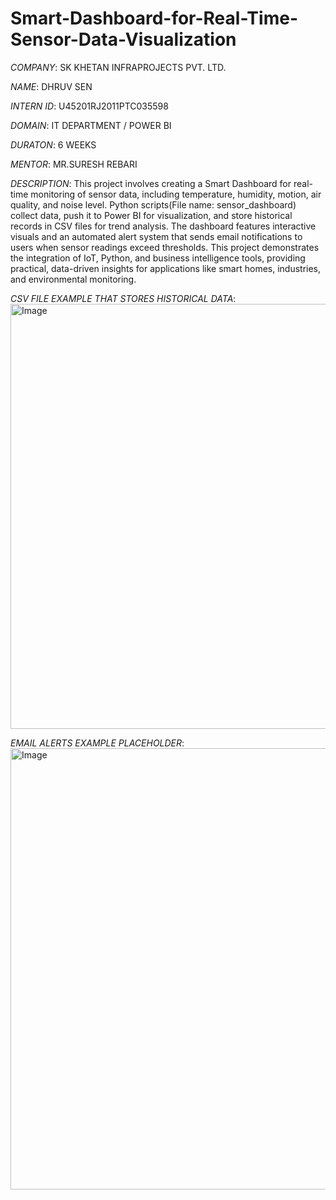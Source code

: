 # Smart-Dashboard-for-Real-Time-Sensor-Data-Visualization
*COMPANY*: SK KHETAN INFRAPROJECTS PVT. LTD.

*NAME*: DHRUV SEN

*INTERN ID*: U45201RJ2011PTC035598

*DOMAIN*: IT DEPARTMENT / POWER BI 

*DURATON*: 6 WEEKS

*MENTOR*: MR.SURESH REBARI

*DESCRIPTION*: This project involves creating a Smart Dashboard for real-time monitoring of sensor data, including temperature, humidity, motion, air quality, and noise level. Python scripts(File name: sensor_dashboard) collect data, push it to Power BI for visualization, and store historical records in CSV files for trend analysis. The dashboard features interactive visuals and an automated alert system that sends email notifications to users when sensor readings exceed thresholds. This project demonstrates the integration of IoT, Python, and business intelligence tools, providing practical, data-driven insights for applications like smart homes, industries, and environmental monitoring.

*CSV FILE EXAMPLE THAT STORES HISTORICAL DATA*: <img width="1436" height="680" alt="Image" src="https://github.com/user-attachments/assets/f8fcc1bb-b729-4d96-9890-594ae9d9af7f" />

*EMAIL ALERTS EXAMPLE PLACEHOLDER*: <img width="1626" height="706" alt="Image" src="https://github.com/user-attachments/assets/b23d4396-db96-4f75-ad90-bc7c09312e40" />
